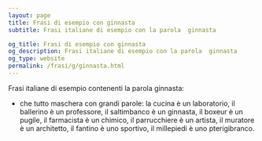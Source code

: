 ```yaml
---
layout: page
title: Frasi di esempio con ginnasta 
subtitle: Frasi italiane di esempio con la parola  ginnasta

og_title: Frasi di esempio con ginnasta 
og_description: Frasi italiane di esempio con la parola  ginnasta
og_type: website
permalink: /frasi/g/ginnasta.html
---
```


Frasi italiane di esempio contenenti la parola ginnasta:


- che tutto maschera con grandi parole: la cucina è un laboratorio, il ballerino è un professore, il saltimbanco è un ginnasta, il boxeur è un pugile, il farmacista è un chimico, il parrucchiere è un artista, il muratore è un architetto, il fantino è uno sportivo, il millepiedi è uno pterigibranco.
